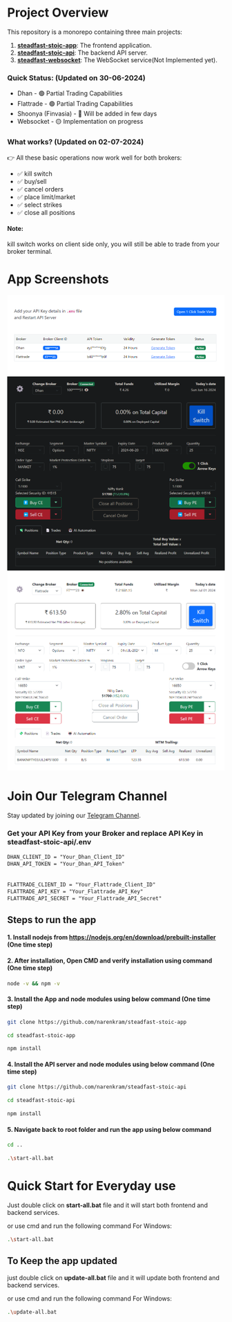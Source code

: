 # Project Overview

This repository is a monorepo containing three main projects:

1. [**steadfast-stoic-app**](https://github.com/narenkram/steadfast-stoic-app): The frontend application.
2. [**steadfast-stoic-api**](https://github.com/narenkram/steadfast-stoic-api): The backend API server.
3. [**steadfast-websocket**](https://github.com/narenkram/steadfast-websocket): The WebSocket service(Not Implemented yet).

### Quick Status: (Updated on 30-06-2024)

- Dhan - 🟢 Partial Trading Capabilities
- Flattrade - 🟢 Partial Trading Capabilities
- Shoonya (Finvasia) - 🔵 Will be added in few days
- Websocket - 🟡 Implementation on progress

### What works? (Updated on 02-07-2024)

👉 All these basic operations now work well for both brokers:

- ✅ kill switch
- ✅ buy/sell
- ✅ cancel orders
- ✅ place limit/market
- ✅ select strikes
- ✅ close all positions

#### Note:

kill switch works on client side only, you will still be able to trade from your broker terminal.

# App Screenshots

![Preview in Manage Brokers](preview_managebroker_light.png)
![Preview in Dark Mode](preview_dark.png)
![Preview in Light Mode](preview_light.png)

# Join Our Telegram Channel

Stay updated by joining our [Telegram Channel](https://t.me/steadfaststoic).

### Get your API Key from your Broker and replace API Key in steadfast-stoic-api/.env

```
DHAN_CLIENT_ID = "Your_Dhan_Client_ID"
DHAN_API_TOKEN = "Your_Dhan_API_Token"


FLATTRADE_CLIENT_ID = "Your_Flattrade_Client_ID"
FLATTRADE_API_KEY = "Your_Flattrade_API_Key"
FLATTRADE_API_SECRET = "Your_Flattrade_API_Secret"
```

## Steps to run the app

#### 1. Install nodejs from https://nodejs.org/en/download/prebuilt-installer (One time step)

#### 2. After installation, Open CMD and verify installation using command (One time step)

```bash
node -v && npm -v
```

#### 3. Install the App and node modules using below command (One time step)

```bash
git clone https://github.com/narenkram/steadfast-stoic-app
```

```bash
cd steadfast-stoic-app
```

```bash
npm install
```

#### 4. Install the API server and node modules using below command (One time step)

```bash
git clone https://github.com/narenkram/steadfast-stoic-api
```

```bash
cd steadfast-stoic-api
```

```bash
npm install
```

#### 5. Navigate back to root folder and run the app using below command

```bash
cd ..
```

```bash
.\start-all.bat
```

# Quick Start for Everyday use

Just double click on **start-all.bat** file and it will start both frontend and backend services.

or use cmd and run the following command
For Windows:

```bash
.\start-all.bat
```

## To Keep the app updated

just double click on **update-all.bat** file and it will update both frontend and backend services.

or use cmd and run the following command
For Windows:

```bash
.\update-all.bat
```
